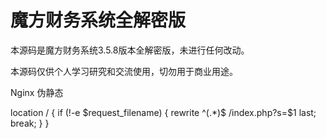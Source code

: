 # 魔方财务系统全解密版

本源码是魔方财务系统3.5.8版本全解密版，未进行任何改动。

本源码仅供个人学习研究和交流使用，切勿用于商业用途。

Nginx 伪静态

location / {
 if (!-e $request_filename) {
 rewrite ^(.*)$ /index.php?s=$1 last;
 break;
 }
}